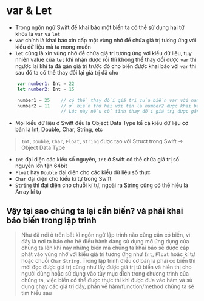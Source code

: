 # var & Let

- Trong ngôn ngữ Swift để khai báo một biến ta có thể sử dụng hai từ khóa là `var` và `let`
- `var` chính là khai báo xin cấp một vùng nhớ để chứa giá trị tương ứng với kiểu dữ liệu mà ta mong muốn
- `let` cũng là xin vùng nhớ để chứa giá trị tương ứng với kiểu dữ liệu, tuy nhiên value của `let` khi nhận được rồi thì không thể thay đổi được
`var` thì ngược lại khi ta đã gán giá trị trước đó cho biến được khai báo với `var` thì sau đó ta có thể thay đổi lại giá trị đã cho

```swift
    var number1: Int = 22
    let number2: Int = 15

    number1 = 25    // có thể thay đổi giá trị của biến var với name là number1 thành 25
    number2 = 11    // ở biến thứ hai với tên là number2 được khai báo là hằng số
                    // Lúc này nếu cố tình thay đổi giá trị được gán trước đó thành 11 thì sẽ báo lỗi do compiler

```

- Mọi kiểu dữ liệu ở Swift đều là Object Data Type kể cả kiểu dữ liệu cơ bản là Int, Double, Char, String, etc
> `Int`, `Double`, `Char`, `Float`, `String` được tạo với Struct trong Swift -> Object Data Type
- `Int` đại diện các kiểu số nguyên, `Int` ở Swift có thể chứa giá trị số nguyên lớn tận 64bit
- `Float` hay `Double` đại diện cho các kiểu dữ liệu số thực
- `Char` đại diện cho kiểu kí tự trong Swift
- `String` thì đại diện cho chuỗi kí tự, ngoài ra String cũng có thể hiểu là Array kí tự

## Vậy tại sao chúng ta lại cần biến? và phải khai báo biến trong lập trình
> Như đã nói ở trên bất kì ngôn ngữ lập trình nào cũng cần có biến, vì đây là nơi ta báo cho hệ điều hành đang sử dụng mở ứng dụng của chúng ta lên
> khi này những biến mà chúng ta khai báo sẽ được cấp phát vào vùng nhớ với kiểu giá trị tương ứng như `Int`, `Float` hoặc kí tự hoặc chuỗi `Char` `String`. 
> Trong lập trình điều cơ bản là phải có biến thì mới đọc được giá trị cũng như lấy được giá trị từ biến và hiển thị cho người dùng hoặc sử dụng vào tùy mục đích trong chương trình của chúng ta, việc biến có thể được thực thi khi được đưa vào hàm và sử dụng chạy các giá trị đấy, phần về hàm/function/method chúng ta sẽ tìm hiểu sau